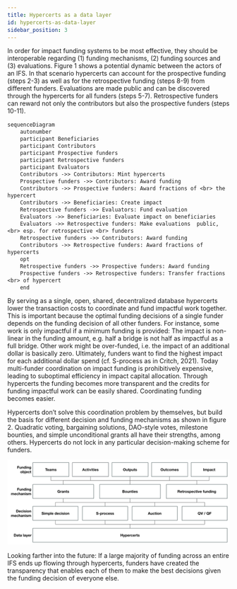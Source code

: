 ```yaml
---
title: Hypercerts as a data layer
id: hypercerts-as-data-layer
sidebar_position: 3
---
```


In order for impact funding systems to be most effective, they should be interoperable regarding (1) funding mechanisms, (2) funding sources and (3) evaluations. Figure 1 shows a potential dynamic between the actors of an IFS. In that scenario hypercerts can account for the prospective funding (steps 2-3) as well as for the retrospective funding (steps 8-9) from different funders. Evaluations are made public and can be discovered through the hypercerts for all funders (steps 5-7). Retrospective funders can reward not only the contributors but also the prospective funders (steps 10-11).

```mermaid
sequenceDiagram
    autonumber
    participant Beneficiaries
    participant Contributors
    participant Prospective funders
    participant Retrospective funders
    participant Evaluators
    Contributors ->> Contributors: Mint hypercerts
    Prospective funders ->> Contributors: Award funding
    Contributors ->> Prospective funders: Award fractions of <br> the hypercert
    Contributors ->> Beneficiaries: Create impact
    Retrospective funders ->> Evaluators: Fund evaluation
    Evaluators ->> Beneficiaries: Evaluate impact on beneficiaries
    Evaluators ->> Retrospective funders: Make evaluations  public,<br> esp. for retrospective <br> funders
    Retrospective funders ->> Contributors: Award funding
    Contributors ->> Retrospective funders: Award fractions of hypercerts
    opt
    Retrospective funders ->> Prospective funders: Award funding
    Prospective funders ->> Retrospective funders: Transfer fractions <br> of hypercert
    end
```

By serving as a single, open, shared, decentralized database hypercerts lower the transaction costs to coordinate and fund impactful work together. This is important because the optimal funding decisions of a single funder depends on the funding decision of all other funders. For instance, some work is only impactful if a minimum funding is provided: The impact is non-linear in the funding amount, e.g. half a bridge is not half as impactful as a full bridge. Other work might be over-funded, i.e. the impact of an additional dollar is basically zero. Ultimately, funders want to find the highest impact for each additional dollar spend (cf. S-process as in Critch, 2021). Today multi-funder coordination on impact funding is prohibitively expensive, leading to suboptimal efficiency in impact capital allocation.  Through hypercerts the funding becomes more transparent and the credits for funding impactful work can be easily shared. Coordinating funding becomes easier.

Hypercerts don’t solve this coordination problem by themselves, but build the basis for different decision and funding mechanisms as shown in figure 2. Quadratic voting, bargaining solutions, DAO-style votes, milestone bounties, and simple unconditional grants all have their strengths, among others. Hypercerts do not lock in any particular decision-making scheme for funders.

![Hypercerts as a data layer for an IFS](../../static/img/hypercert_data_layer.png)

Looking farther into the future: If a large majority of funding across an entire IFS ends up flowing through hypercerts, funders have created the transparency that enables each of them to make the best decisions given the funding decision of everyone else.
